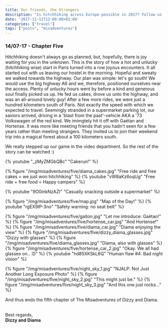 ```yaml
---
title: Our friends, the Strangers
description: "Is hitchhiking across Europe possible in 2017? Follow us, and find out!"
date: '2017-11-11T12:00:00+01:00'
categories: ["travel"]
tags: ["posts", "misadventures"]
---
```


### 14/07-17 - Chapter Five
Hitchhiking doesn't always go as planned, but, hopefully, there is joy waiting for you in the unknown. This is the story of how a hot and unlucky (hitchhiking wise) start in Paris turned into a row joyous encounters. 
It all started out with us leaving our hostel in the morning. Hopeful and sweaty we walked towards the highway. Our plan was simple: let's go south! We would use the big highway A6 and we, therefore, positioned ourselves near the access. Plenty of unlucky hours went by before a kind and generous soul finally picked us up. He fed us cakes, drove us unto the highway, and was an all-around lovely guy! After a few more rides, we were just a hundred kilometers south of Paris. Not exactly the speed with which we expected to travel. Seemingly stranded in a supermarket parking lot, our saviors arrived, driving in a 'blast from the past'-vehicle AKA a '73 Volkswagen of the red kind. We imimgtely hit it off with Gaëtan and Hortense. It was more like meeting friends that you hadn't seen for a few years rather than meeting strangers. They invited us to join their weekend trip into a magical forest about a 100 kilometers south.

We really stepped up our game in the video department. So the rest of the story can be watched :)


{% youtube "_zMyZMGbQBc" "Cakerun!" %}

{% figure "/img/misadventures/five/diama_cakes.jpg" "Free ride and free cakes = we just won hitchhiking" %}
{% youtube "vW8aKz6oqUg" "Free ride + free food = Happy campers" %}

{% youtube "9O0inkNzAZI" "Casually snacking outside a supermarket" %}

{% figure "/img/misadventures/five/map.jpg" "Map of the Day!" %}
{% youtube "rgEX9lP-3no" "Safety warning: no seat belt" %}

{% figure "/img/misadventures/five/gaiton.jpg" "Let me introduce: Gaëtan!" %}
{% figure "/img/misadventures/five/hortense_car.jpg" "And Hortense!" %}
{% figure "/img/misadventures/five/diama_car.jpg" "Diama enjoying the view" %}
{% figure "/img/misadventures/five/dizzy_diama_glasses.jpg" "Dizzy with glasses" %}
{% figure "/img/misadventures/five/diama_glasses.jpg" "Diama, also with glasses" %}
{% figure "/img/misadventures/five/hortense_car_2.jpg" "Okay. We all had glasses on.. :D" %}
{% youtube "hd85XKSkL6Q" "Human flaw #4: Bad night vision" %}

{% figure "/img/misadventures/five/night_sky_1.jpg" "NJALP: Not Just Another Long Exposure Photo" %}
{% figure "/img/misadventures/five/night_sky_2.jpg" "This might just be." %}
{% figure "/img/misadventures/five/night_sky_3.jpg" "And this one just rocks..." %}


And thus ends the fifth chapter of The Misadventures of Dizzy and Diama. 
<br /><br />

Best regards,<br />**Dizzy and Diama**
